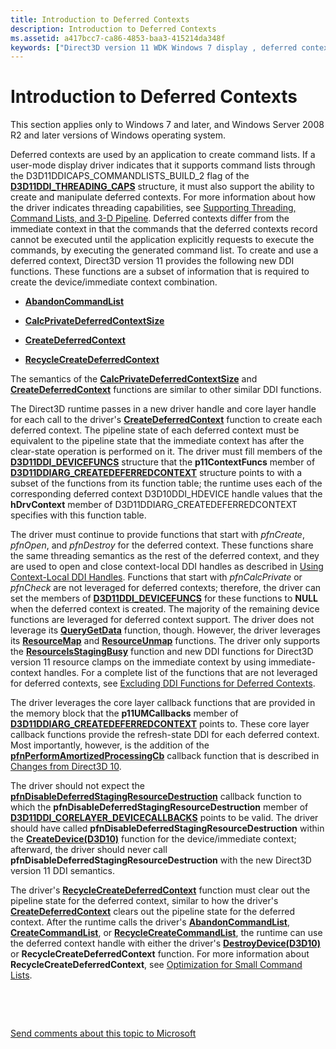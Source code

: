 ```yaml
---
title: Introduction to Deferred Contexts
description: Introduction to Deferred Contexts
ms.assetid: a417bcc7-ca86-4853-baa3-415214da348f
keywords: ["Direct3D version 11 WDK Windows 7 display , deferred contexts, introduction", "Direct3D version 11 WDK Windows Server 2008 R2 display , deferred contexts, introduction", "deferred contexts WDK Windows 7 display , introduction", "deferred contexts WDK Windows Server 2008 R2 display , introduction"]
---
```


# Introduction to Deferred Contexts


This section applies only to Windows 7 and later, and Windows Server 2008 R2 and later versions of Windows operating system.

Deferred contexts are used by an application to create command lists. If a user-mode display driver indicates that it supports command lists through the D3D11DDICAPS\_COMMANDLISTS\_BUILD\_2 flag of the [**D3D11DDI\_THREADING\_CAPS**](https://msdn.microsoft.com/library/windows/hardware/ff542163) structure, it must also support the ability to create and manipulate deferred contexts. For more information about how the driver indicates threading capabilities, see [Supporting Threading, Command Lists, and 3-D Pipeline](supporting-threading--command-lists--and-3-d-pipeline.md). Deferred contexts differ from the immediate context in that the commands that the deferred contexts record cannot be executed until the application explicitly requests to execute the commands, by executing the generated command list. To create and use a deferred context, Direct3D version 11 provides the following new DDI functions. These functions are a subset of information that is required to create the device/immediate context combination.

-   [**AbandonCommandList**](https://msdn.microsoft.com/library/windows/hardware/ff538199)

-   [**CalcPrivateDeferredContextSize**](https://msdn.microsoft.com/library/windows/hardware/ff538280)

-   [**CreateDeferredContext**](https://msdn.microsoft.com/library/windows/hardware/ff540622)

-   [**RecycleCreateDeferredContext**](https://msdn.microsoft.com/library/windows/hardware/ff569239)

The semantics of the [**CalcPrivateDeferredContextSize**](https://msdn.microsoft.com/library/windows/hardware/ff538280) and [**CreateDeferredContext**](https://msdn.microsoft.com/library/windows/hardware/ff540622) functions are similar to other similar DDI functions.

The Direct3D runtime passes in a new driver handle and core layer handle for each call to the driver's [**CreateDeferredContext**](https://msdn.microsoft.com/library/windows/hardware/ff540622) function to create each deferred context. The pipeline state of each deferred context must be equivalent to the pipeline state that the immediate context has after the clear-state operation is performed on it. The driver must fill members of the [**D3D11DDI\_DEVICEFUNCS**](https://msdn.microsoft.com/library/windows/hardware/ff542141) structure that the **p11ContextFuncs** member of [**D3D11DDIARG\_CREATEDEFERREDCONTEXT**](https://msdn.microsoft.com/library/windows/hardware/ff542044) structure points to with a subset of the functions from its function table; the runtime uses each of the corresponding deferred context D3D10DDI\_HDEVICE handle values that the **hDrvContext** member of D3D11DDIARG\_CREATEDEFERREDCONTEXT specifies with this function table.

The driver must continue to provide functions that start with *pfnCreate*, *pfnOpen*, and *pfnDestroy* for the deferred context. These functions share the same threading semantics as the rest of the deferred context, and they are used to open and close context-local DDI handles as described in [Using Context-Local DDI Handles](using-context-local-ddi-handles.md). Functions that start with *pfnCalcPrivate* or *pfnCheck* are not leveraged for deferred contexts; therefore, the driver can set the members of [**D3D11DDI\_DEVICEFUNCS**](https://msdn.microsoft.com/library/windows/hardware/ff542141) for these functions to **NULL** when the deferred context is created. The majority of the remaining device functions are leveraged for deferred context support. The driver does not leverage its [**QueryGetData**](https://msdn.microsoft.com/library/windows/hardware/ff569218) function, though. However, the driver leverages its [**ResourceMap**](https://msdn.microsoft.com/library/windows/hardware/ff569492) and [**ResourceUnmap**](https://msdn.microsoft.com/library/windows/hardware/ff569495) functions. The driver only supports the [**ResourceIsStagingBusy**](https://msdn.microsoft.com/library/windows/hardware/ff569491) function and new DDI functions for Direct3D version 11 resource clamps on the immediate context by using immediate-context handles. For a complete list of the functions that are not leveraged for deferred contexts, see [Excluding DDI Functions for Deferred Contexts](excluding-ddi-functions-for-deferred-contexts.md).

The driver leverages the core layer callback functions that are provided in the memory block that the **p11UMCallbacks** member of [**D3D11DDIARG\_CREATEDEFERREDCONTEXT**](https://msdn.microsoft.com/library/windows/hardware/ff542044) points to. These core layer callback functions provide the refresh-state DDI for each deferred context. Most importantly, however, is the addition of the [**pfnPerformAmortizedProcessingCb**](https://msdn.microsoft.com/library/windows/hardware/ff568915) callback function that is described in [Changes from Direct3D 10](changes-from-direct3d-10.md).

The driver should not expect the [**pfnDisableDeferredStagingResourceDestruction**](https://msdn.microsoft.com/library/windows/hardware/ff568906) callback function to which the **pfnDisableDeferredStagingResourceDestruction** member of [**D3D11DDI\_CORELAYER\_DEVICECALLBACKS**](https://msdn.microsoft.com/library/windows/hardware/ff542137) points to be valid. The driver should have called **pfnDisableDeferredStagingResourceDestruction** within the [**CreateDevice(D3D10)**](https://msdn.microsoft.com/library/windows/hardware/ff540635) function for the device/immediate context; afterward, the driver should never call **pfnDisableDeferredStagingResourceDestruction** with the new Direct3D version 11 DDI semantics.

The driver's [**RecycleCreateDeferredContext**](https://msdn.microsoft.com/library/windows/hardware/ff569239) function must clear out the pipeline state for the deferred context, similar to how the driver's [**CreateDeferredContext**](https://msdn.microsoft.com/library/windows/hardware/ff540622) clears out the pipeline state for the deferred context. After the runtime calls the driver's [**AbandonCommandList**](https://msdn.microsoft.com/library/windows/hardware/ff538199), [**CreateCommandList**](https://msdn.microsoft.com/library/windows/hardware/ff540602), or [**RecycleCreateCommandList**](https://msdn.microsoft.com/library/windows/hardware/ff569238), the runtime can use the deferred context handle with either the driver's [**DestroyDevice(D3D10)**](https://msdn.microsoft.com/library/windows/hardware/ff552768) or **RecycleCreateDeferredContext** function. For more information about **RecycleCreateDeferredContext**, see [Optimization for Small Command Lists](supporting-command-lists.md).

 

 

[Send comments about this topic to Microsoft](mailto:wsddocfb@microsoft.com?subject=Documentation%20feedback%20[display\display]:%20Introduction%20to%20Deferred%20Contexts%20%20RELEASE:%20%282/10/2017%29&body=%0A%0APRIVACY%20STATEMENT%0A%0AWe%20use%20your%20feedback%20to%20improve%20the%20documentation.%20We%20don't%20use%20your%20email%20address%20for%20any%20other%20purpose,%20and%20we'll%20remove%20your%20email%20address%20from%20our%20system%20after%20the%20issue%20that%20you're%20reporting%20is%20fixed.%20While%20we're%20working%20to%20fix%20this%20issue,%20we%20might%20send%20you%20an%20email%20message%20to%20ask%20for%20more%20info.%20Later,%20we%20might%20also%20send%20you%20an%20email%20message%20to%20let%20you%20know%20that%20we've%20addressed%20your%20feedback.%0A%0AFor%20more%20info%20about%20Microsoft's%20privacy%20policy,%20see%20http://privacy.microsoft.com/default.aspx. "Send comments about this topic to Microsoft")




